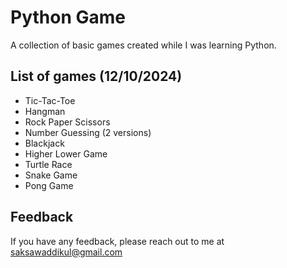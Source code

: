 # Python Game
A collection of basic games created while I was learning Python.


## List of games (12/10/2024)
- Tic-Tac-Toe
- Hangman 
- Rock Paper Scissors 
- Number Guessing (2 versions)
- Blackjack
- Higher Lower Game
- Turtle Race
- Snake Game
- Pong Game

## Feedback

If you have any feedback, please reach out to me at saksawaddikul@gmail.com
